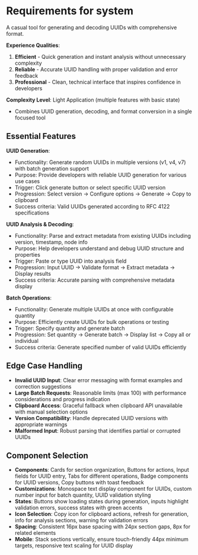 # Requirements for system

A casual tool for generating and decoding UUIDs with comprehensive format.

**Experience Qualities**:

1. **Efficient** - Quick generation and instant analysis without unnecessary complexity
2. **Reliable** - Accurate UUID handling with proper validation and error feedback
3. **Professional** - Clean, technical interface that inspires confidence in developers

**Complexity Level**: Light Application (multiple features with basic state)

- Combines UUID generation, decoding, and format conversion in a single focused tool

## Essential Features

**UUID Generation**:

- Functionality: Generate random UUIDs in multiple versions (v1, v4, v7) with batch generation support
- Purpose: Provide developers with reliable UUID generation for various use cases
- Trigger: Click generate button or select specific UUID version
- Progression: Select version → Configure options → Generate → Copy to clipboard
- Success criteria: Valid UUIDs generated according to RFC 4122 specifications

**UUID Analysis & Decoding**:

- Functionality: Parse and extract metadata from existing UUIDs including version, timestamp, node info
- Purpose: Help developers understand and debug UUID structure and properties
- Trigger: Paste or type UUID into analysis field
- Progression: Input UUID → Validate format → Extract metadata → Display results
- Success criteria: Accurate parsing with comprehensive metadata display

**Batch Operations**:

- Functionality: Generate multiple UUIDs at once with configurable quantity
- Purpose: Efficiently create UUIDs for bulk operations or testing
- Trigger: Specify quantity and generate batch
- Progression: Set quantity → Generate batch → Display list → Copy all or individual
- Success criteria: Generate specified number of valid UUIDs efficiently

## Edge Case Handling

- **Invalid UUID Input**: Clear error messaging with format examples and correction suggestions
- **Large Batch Requests**: Reasonable limits (max 100) with performance considerations and progress indication
- **Clipboard Access**: Graceful fallback when clipboard API unavailable with manual selection options
- **Version Compatibility**: Handle deprecated UUID versions with appropriate warnings
- **Malformed Input**: Robust parsing that identifies partial or corrupted UUIDs

## Component Selection

- **Components**: Cards for section organization, Buttons for actions, Input fields for UUID entry, Tabs for different operations, Badge components for UUID versions, Copy buttons with toast feedback
- **Customizations**: Monospace text display component for UUIDs, custom number input for batch quantity, UUID validation styling
- **States**: Buttons show loading states during generation, inputs highlight validation errors, success states with green accents
- **Icon Selection**: Copy icon for clipboard actions, refresh for generation, info for analysis sections, warning for validation errors
- **Spacing**: Consistent 16px base spacing with 24px section gaps, 8px for related elements
- **Mobile**: Stack sections vertically, ensure touch-friendly 44px minimum targets, responsive text scaling for UUID display
